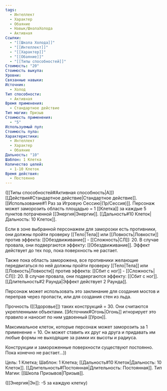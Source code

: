 ```yaml
---
tags:
  - Интеллект
  - Характер
  - Обаяние
  - Навык/ШколаХолода
  - Активная
Ссылки:
  - "[[Школа Холода]]"
  - "[[Интеллект]]"
  - "[[Характер]]"
  - "[[Обаяние]]"
  - "[[Типы способностей]]"
Стоимость: "20"
Стоимость выкупа: 
Уровни: 
Связанные навыки: 
Источник:
  - Холод
Тип способности:
  - Активная
Время применения:
  - Стандартное действие
Тип магии: Призыв
Стоимость применения:
  - "5"
Используемый пул: 
Стоимость пула: 
Характеристики:
  - Интеллект
  - Характер
  - Обаяние
Дальность: "10"
Шаблон: 1 Клетка
Количество целей:
  - 1-10 Клеток
Время действия:
  - Постоянно
---
```

([[Типы способностей#Активная способность|А]]) [[Действия#Стандартное действие|Стандартное действие]]. [[Использование#1 Раз за Игровую Сессию|(1р/Сессия)]]. Персонаж может заморозить область площадью = 1 [[Клетка]] за каждые 5 пунктов потраченной [[Энергия|Энергии]]. [[Дальность#10 Клеток|Дальность: 10 Клеток]].

Если в зоне выбранной персонажем для заморозки есть противники, они должны пройти проверку [[Тело|Тела]] или [[Ловкость|Ловкости]] против эффекта: [[Обездвиживание]] - [[Сложность|СЛ]]: 20. В случае провала, они подвергаются эффекту: [[Обездвиживание]]. Эффект действует до тех пор, пока поверхность не растает. 

Также пока область заморожена, все противники желающие передвигаться по ней должны пройти проверку [[Тело|Тела]] или [[Ловкость|Ловкости]] против эффекта: [[Сбит с ног]] - [[Сложность|СЛ]]: 20. В случае провала, они подвергаются эффекту: [[Сбит с ног]]. [[Длительность#2 Раунда|Эффект действует 2 Раунда]].

Персонаж может использовать это заклинание для создания мостов и переправ через пропасти, или для создания стен из льда. 

Прочность ([[Здоровье]]) таких конструкций = 30. Они считаются укрепленными объектами. [[Источник#Огонь|Огонь]] игнорирует это правило и наносит по ним удвоенный [[Урон]]. 

Максимальное клеток, которые персонаж может заморозить за 1 применение = 10. Он может ставить их друг на друга и придавать им любые формы не выходящие за рамки их высоты и радиуса.

Конструкции и замороженные поверхности существуют постоянно. Пока конечно не растает...))

Цель: 1 Клетка; Шаблон: 1 Клетка; [[Дальность#10 Клеток|Дальность: 10 Клеток]]. [[Длительность#Постоянная|Длительность: Постоянная]]. Тип Магии: [[Школа Призывов|Призыв]].

([[Энергия|Эн]]: -5 за каждую клетку)